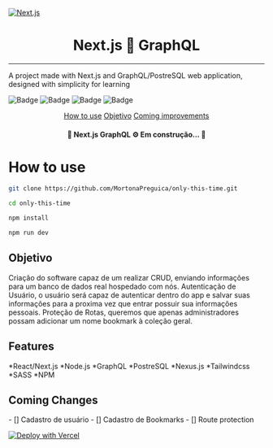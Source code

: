 [![Next.js](https://assets.zeit.co/image/upload/v1538361091/repositories/next-js/next-js.png)](https://nextjs.org)

<h1 align="center">Next.js 🤝 GraphQL</h1>

---

A project made with Next.js and GraphQL/PostreSQL web application, designed with simplicity for learning

![Badge](https://img.shields.io/static/v1?label=License&message=MIT&color=8dbb05&style=for-the-badge)
![Badge](https://img.shields.io/static/v1?label=npm&message=6.14.13&color=d8624c&style=flat)
![Badge](https://img.shields.io/static/v1?label=web&message=react&color=0f80c0&style=flat)
![Badge](https://img.shields.io/static/v1?label=npm&message=6.14.13&color=d8624c&style=flat)

<p align="center">
  <a href="#objetivo">How to use</a>
  <a href="#objetivo">Objetivo</a>
  <a href="#features>Tecnologia</a> 
  <a href="#improvements>Coming improvements</a>          
</p>

<h4 align="center">🚧 Next.js GraphQL ⚙ Em construção... 🚧</h4>

<h1>How to use</h1>

```bash
git clone https://github.com/MortonaPreguica/only-this-time.git

cd only-this-time

npm install 

npm run dev
```

<h2>Objetivo</h2>

<p>Criação do software capaz de um realizar CRUD, enviando informações para um banco de dados real hospedado com nós. Autenticação de Usuário, o usuário será capaz de autenticar dentro do app e salvar suas informações para a proxima vez que entrar possuir sua informações pessoais. Proteção de Rotas, queremos que apenas administradores possam adicionar um nome bookmark à coleção geral. </p>

<h2>Features</h2>
*React/Next.js
*Node.js
*GraphQL
*PostreSQL
*Nexus.js
*Tailwindcss
*SASS
*NPM


<h2>Coming Changes</h2>
- [] Cadastro de usuário
- [] Cadastro de Bookmarks
- [] Route protection


[![Deploy with Vercel](https://vercel.com/button)](https://vercel.com/new/git/external?repository-url=https://github.com/vercel/next.js/tree/canary/examples/with-mongodb&project-name=with-mongodb&repository-name=with-mongodb&env=MONGODB_URI,MONGODB_DB&envDescription=Required%20to%20connect%20the%20app%20with%20MongoDB)


